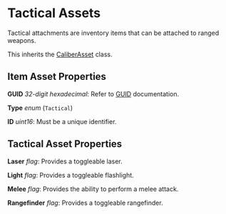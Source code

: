 Tactical Assets
===============

Tactical attachments are inventory items that can be attached to ranged weapons.

This inherits the [CaliberAsset](/ItemAsset/CaliberAsset.md) class.

Item Asset Properties
---------------------

**GUID** *32-digit hexadecimal*: Refer to [GUID](/GUID.md) documentation.

**Type** *enum* (`Tactical`)

**ID** *uint16*: Must be a unique identifier.

Tactical Asset Properties
-------------------------

**Laser** *flag*: Provides a toggleable laser.

**Light** *flag*: Provides a toggleable flashlight.

**Melee** *flag*: Provides the ability to perform a melee attack.

**Rangefinder** *flag*: Provides a toggleable rangefinder.
